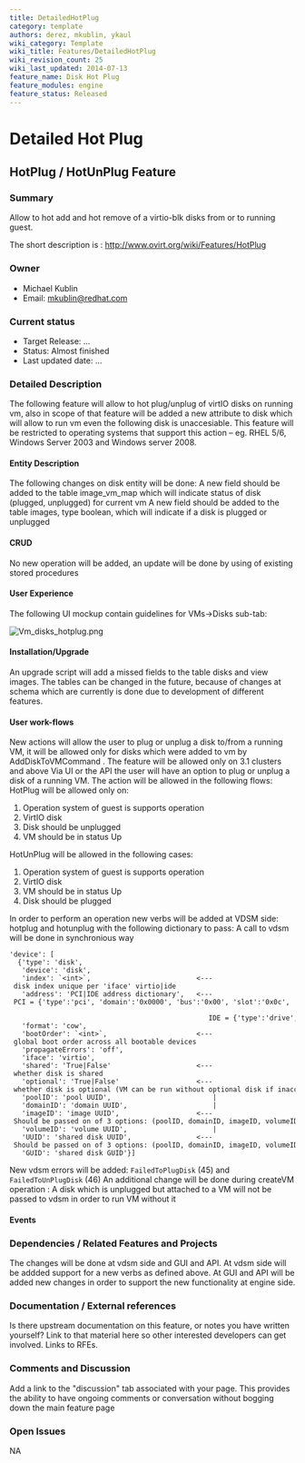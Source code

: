 ```yaml
---
title: DetailedHotPlug
category: template
authors: derez, mkublin, ykaul
wiki_category: Template
wiki_title: Features/DetailedHotPlug
wiki_revision_count: 25
wiki_last_updated: 2014-07-13
feature_name: Disk Hot Plug
feature_modules: engine
feature_status: Released
---
```


# Detailed Hot Plug

## HotPlug / HotUnPlug Feature

### Summary

Allow to hot add and hot remove of a virtio-blk disks from or to running guest.

The short description is : <http://www.ovirt.org/wiki/Features/HotPlug>

### Owner

*   Michael Kublin
*   Email: mkublin@redhat.com

### Current status

*   Target Release: ...
*   Status: Almost finished
*   Last updated date: ...

### Detailed Description

The following feature will allow to hot plug/unplug of virtIO disks on running vm, also in scope of that feature will be added a new attribute to disk which will allow to run vm even the following disk is unaccesiable.
This feature will be restricted to operating systems that support this action – eg. RHEL 5/6, Windows Server 2003 and Windows server 2008.

#### Entity Description

The following changes on disk entity will be done: A new field should be added to the table image_vm_map which will indicate status of disk (plugged, unplugged) for current vm
A new field should be added to the table images, type boolean, which will indicate if a disk is plugged or unplugged

#### CRUD

No new operation will be added, an update will be done by using of existing stored procedures

#### User Experience

The following UI mockup contain guidelines for VMs->Disks sub-tab:

![](Vm_disks_hotplug.png "Vm_disks_hotplug.png")

#### Installation/Upgrade

An upgrade script will add a missed fields to the table disks and view images. The tables can be changed in the future, because of changes at schema which are currently is done due to development of different features.

#### User work-flows

New actions will allow the user to plug or unplug a disk to/from a running VM, it will be allowed only for disks which were added to vm by AddDiskToVMCommand . The feature will be allowed only on 3.1 clusters and above
Via UI or the API the user will have an option to plug or unplug a disk of a running VM.
The action will be allowed in the following flows:
HotPlug will be allowed only on:

1. Operation system of guest is supports operation
2. VirtIO disk
3. Disk should be unplugged
4. VM should be in status Up

HotUnPlug will be allowed in the following cases:

1. Operation system of guest is supports operation
2. VirtIO disk
3. VM should be in status Up
4. Disk should be plugged

In order to perform an operation new verbs will be added at VDSM side:
hotplug and hotunplug with the following dictionary to pass:
A call to vdsm will be done in synchronious way

    'device': [
      {'type': 'disk',
       'device': 'disk',
       'index': `<int>`,                          <--- disk index unique per 'iface' virtio|ide
       'address': 'PCI|IDE address dictionary',   <--- PCI = {'type':'pci', 'domain':'0x0000', 'bus':'0x00', 'slot':'0x0c', 'function':'0x0'} ,  
                                                       IDE = {'type':'drive', 'controller':'0', 'bus':'0', 'unit':'0'}
       'format': 'cow',
       'bootOrder': `<int>`,                      <--- global boot order across all bootable devices
       'propagateErrors': 'off',
       'iface': 'virtio',
       'shared': 'True|False'                     <--- whether disk is shared
       'optional': 'True|False'                   <--- whether disk is optional (VM can be run without optional disk if inaccessible)
       'poolID': 'pool UUID',                         |
       'domainID': 'domain UUID',                     | 
       'imageID': 'image UUID',                   <--- Should be passed on of 3 options: (poolID, domainID, imageID, volumeID) or GUID or UUID   
       'volumeID': 'volume UUID',                     |
       'UUID': 'shared disk UUID',                <--- Should be passed on of 3 options: (poolID, domainID, imageID, volumeID) or GUID or UUID    
       'GUID': 'shared disk GUID'}]    

New vdsm errors will be added: `FailedToPlugDisk` (45) and `FailedToUnPlugDisk` (46)
 An additional change will be done during createVM operation :
A disk which is unplugged but attached to a VM will not be passed to vdsm in order to run VM without it

#### Events

### Dependencies / Related Features and Projects

The changes will be done at vdsm side and GUI and API.
At vdsm side will be addded support for a new verbs as defined above.
At GUI and API will be added new changes in order to support the new functionality at engine side.

### Documentation / External references

Is there upstream documentation on this feature, or notes you have written yourself? Link to that material here so other interested developers can get involved. Links to RFEs.

### Comments and Discussion

Add a link to the "discussion" tab associated with your page. This provides the ability to have ongoing comments or conversation without bogging down the main feature page

### Open Issues

NA
